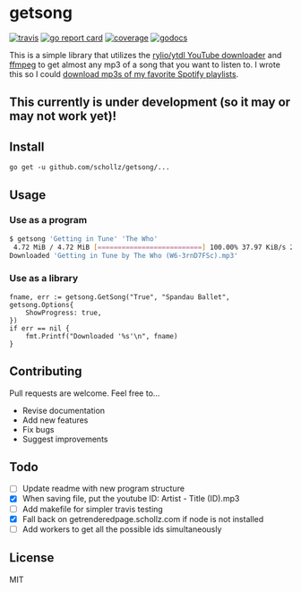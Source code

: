 # getsong

[![travis](https://travis-ci.org/schollz/getsong.svg?branch=master)](https://travis-ci.org/schollz/getsong) 
[![go report card](https://goreportcard.com/badge/github.com/schollz/getsong)](https://goreportcard.com/report/github.com/schollz/getsong) 
[![coverage](https://img.shields.io/badge/coverage-46%25-yellow.svg)](https://gocover.io/github.com/schollz/getsong)
[![godocs](https://godoc.org/github.com/schollz/getsong?status.svg)](https://godoc.org/github.com/schollz/getsong) 

This is a simple library that utilizes the [rylio/ytdl YouTube downloader](https://github.com/rylio/ytdl) and [ffmpeg](https://www.ffmpeg.org/) to get almost any mp3 of a song that you want to listen to. I wrote this so I could [download mp3s of my favorite Spotify playlists](https://github.com/schollz/spotifydownload).

## This currently is under development (so it may or may not work yet)!

## Install

```
go get -u github.com/schollz/getsong/...
```

## Usage 

### Use as a program

```bash
$ getsong 'Getting in Tune' 'The Who'
 4.72 MiB / 4.72 MiB [==========================] 100.00% 37.97 KiB/s 2m7s
Downloaded 'Getting in Tune by The Who (W6-3rnD7FSc).mp3'
```

### Use as a library

```golang
fname, err := getsong.GetSong("True", "Spandau Ballet", getsong.Options{
    ShowProgress: true,
})
if err == nil {
    fmt.Printf("Downloaded '%s'\n", fname)
}
```

## Contributing

Pull requests are welcome. Feel free to...

- Revise documentation
- Add new features
- Fix bugs
- Suggest improvements

## Todo

- [ ] Update readme with new program structure
- [x] When saving file, put the youtube ID: Artist - Title (ID).mp3
- [ ] Add makefile for simpler travis testing
- [x] Fall back on getrenderedpage.schollz.com if node is not installed
- [ ] Add workers to get all the possible ids simultaneously

## License

MIT
